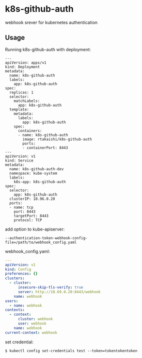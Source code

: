 # k8s-github-auth

webhook srever for kubernetes authentication

## Usage

Running k8s-github-auth with deployment:

```
---
apiVersion: apps/v1
kind: Deployment
metadata:
  name: k8s-github-auth
  labels:
    app: k8s-github-auth
spec:
  replicas: 1
  selector:
    matchLabels:
      app: k8s-github-auth
  template:
    metadata:
      labels:
        app: k8s-github-auth
    spec:
      containers:
      - name: k8s-github-auth
        image: rtakaishi/k8s-github-auth
        ports:
        - containerPort: 8443
---
apiVersion: v1
kind: Service
metadata:
  name: k8s-github-auth-dev
  namespace: kube-system
  labels:
    k8s-app: k8s-github-auth
spec:
  selector:
    app: k8s-github-auth
  clusterIP: 10.96.0.20
  ports:
  - name: tcp
    port: 8443
    targetPort: 8443
    protocol: TCP

```

add option to kube-apiserver:

```
--authentication-token-webhook-config-file=/path/to/webhook_config.yaml
```

webhook_config.yaml:

```yaml
---
apiVersion: v1
kind: Config
preferences: {}
clusters:
  - cluster:
      insecure-skip-tls-verify: true
      server: http://10.69.0.20:8443/webhook
    name: webhook
users:
  - name: webhook
contexts:
  - context:
      cluster: webhook
      user: webhook
    name: webhook
current-context: webhook
```

set credential:

```
$ kubectl config set-credentials test --token=tokentokentoken
```

